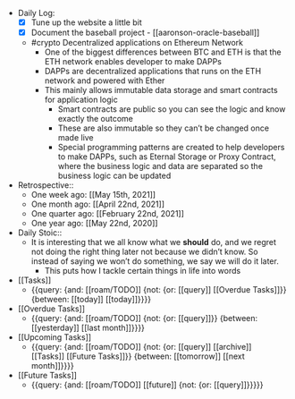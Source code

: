 - Daily Log:
    - [x] Tune up the website a little bit
    - [x] Document the baseball project - [[aaronson-oracle-baseball]]
    - #crypto Decentralized applications on Ethereum Network
        - One of the biggest differences between BTC and ETH is that the ETH network enables developer to make DAPPs
        - DAPPs are decentralized applications that runs on the ETH network and powered with Ether
        - This mainly allows immutable data storage and smart contracts for application logic
            - Smart contracts are public so you can see the logic and know exactly the outcome
            - These are also immutable so they can’t be changed once made live
            - Special programming patterns are created to help developers to make DAPPs, such as Eternal Storage or Proxy Contract, where the business logic and data are separated so the business logic can be updated
- Retrospective::
    - One week ago: [[May 15th, 2021]]
    - One month ago: [[April 22nd, 2021]]
    - One quarter ago: [[February 22nd, 2021]]
    - One year ago: [[May 22nd, 2020]]
- Daily Stoic::
    - It is interesting that we all know what we __should__ do, and we regret not doing the right thing later not because we didn’t know. So instead of saying we won’t do something, we say we will do it later.
        - This puts how I tackle certain things in life into words
- [[Tasks]]
    - {{query: {and: [[roam/TODO]] {not: {or: [[query]] [[Overdue Tasks]]}} {between: [[today]] [[today]]}}}}
- [[Overdue Tasks]]
    - {{query: {and: [[roam/TODO]] {not: {or: [[query]]}} {between: [[yesterday]] [[last month]]}}}}
- [[Upcoming Tasks]]
    - {{query: {and: [[roam/TODO]] {not: {or: [[query]] [[archive]] [[Tasks]] [[Future Tasks]]}} {between: [[tomorrow]] [[next month]]}}}}
- [[Future Tasks]]
    - {{query: {and: [[roam/TODO]] [[future]] {not: {or: [[query]]}}}}}
